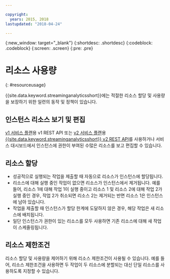 ```yaml
---

copyright:
  years: 2015, 2018
lastupdated: "2018-04-24"

---
```


<!-- Attribute definitions -->
{:new_window: target="_blank"}
{:shortdesc: .shortdesc}
{:codeblock: .codeblock}
{:screen: .screen}
{:pre: .pre}


# 리소스 사용량
{: #resourceusage}

{{site.data.keyword.streaminganalyticsshort}}에는 적절한 리소스 할당 및 사용량을 보장하기 위한 일련의 동작 및 정책이 있습니다.

## 인스턴스 리소스 보기 및 편집
[v1 서비스 플랜](/docs/services/StreamingAnalytics/service_plans.html)용 v1 REST API 또는 [v2 서비스 플랜](/docs/services/StreamingAnalytics/service_plans.html)용 [{{site.data.keyword.streaminganalyticsshort}} v2 REST API](https://console.bluemix.net/apidocs/1939-streaming-analytics-v2#get-a-streaming-analytics-instance)를 사용하거나 서비스 대시보드에서 인스턴스에 권한이 부여된 수많은 리소스를 보고 편집할 수 있습니다. 

## 리소스 할당
- 성공적으로 실행되는 작업을 제출할 때 자동으로 리소스가 인스턴스에 할당됩니다.
- 리소스에 대해 실행 중인 작업이 없으면 리소스가 인스턴스에서 제거됩니다. 예를 들어, 리소스 1에 대해 작업 1이 실행 중이고 리소스 1 및 리소스 2에 대해 작업 2가 실행 중인 경우, 작업 2가 취소되면 리소스 2는 제거되는 반면 리소스 1은 인스턴스에 남아 있습니다.
- 작업을 제출할 때 인스턴스가 할당 한계에 도달하지 않은 경우, 해당 작업은 새 리소스에 배치됩니다.
- 일단 인스턴스가 권한이 있는 리소스를 모두 사용하면 기존 리소스에 대해 새 작업이 스케줄링됩니다.

## 리소스 제한조건

리소스 할당 및 사용량을 제어하기 위해 리소스 제한조건이 사용될 수 있습니다. 예를 들어, 리소스 제한조건을 사용하면 두 작업이 두 리소스에 분할되는 대신 단일 리소스를 사용하도록 지정할 수 있습니다.
